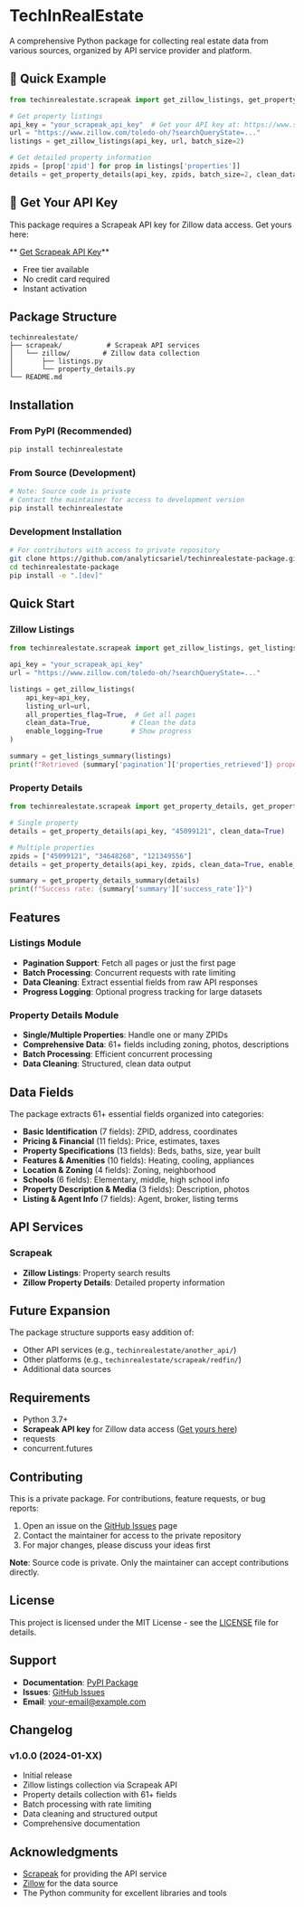 # TechInRealEstate

A comprehensive Python package for collecting real estate data from various sources, organized by API service provider and platform.

## 🚀 Quick Example

```python
from techinrealestate.scrapeak import get_zillow_listings, get_property_details

# Get property listings
api_key = "your_scrapeak_api_key"  # Get your API key at: https://www.scrapeak.com/zillow-scraper/?ref=ariel
url = "https://www.zillow.com/toledo-oh/?searchQueryState=..."
listings = get_zillow_listings(api_key, url, batch_size=2)

# Get detailed property information
zpids = [prop['zpid'] for prop in listings['properties']]
details = get_property_details(api_key, zpids, batch_size=2, clean_data=True)
```

## 🔑 Get Your API Key

This package requires a Scrapeak API key for Zillow data access. Get yours here:

** [Get Scrapeak API Key](https://www.scrapeak.com/zillow-scraper/?ref=ariel)**

- Free tier available
- No credit card required
- Instant activation

## Package Structure

```
techinrealestate/
├── scrapeak/           # Scrapeak API services
│   └── zillow/        # Zillow data collection
│       ├── listings.py
│       └── property_details.py
└── README.md
```

## Installation

### From PyPI (Recommended)

```bash
pip install techinrealestate
```

### From Source (Development)

```bash
# Note: Source code is private
# Contact the maintainer for access to development version
pip install techinrealestate
```

### Development Installation

```bash
# For contributors with access to private repository
git clone https://github.com/analyticsariel/techinrealestate-package.git
cd techinrealestate-package
pip install -e ".[dev]"
```

## Quick Start

### Zillow Listings

```python
from techinrealestate.scrapeak import get_zillow_listings, get_listings_summary

api_key = "your_scrapeak_api_key"
url = "https://www.zillow.com/toledo-oh/?searchQueryState=..."

listings = get_zillow_listings(
    api_key=api_key,
    listing_url=url,
    all_properties_flag=True,  # Get all pages
    clean_data=True,          # Clean the data
    enable_logging=True       # Show progress
)

summary = get_listings_summary(listings)
print(f"Retrieved {summary['pagination']['properties_retrieved']} properties")
```

### Property Details

```python
from techinrealestate.scrapeak import get_property_details, get_property_details_summary

# Single property
details = get_property_details(api_key, "45099121", clean_data=True)

# Multiple properties
zpids = ["45099121", "34648268", "121349556"]
details = get_property_details(api_key, zpids, clean_data=True, enable_logging=True)

summary = get_property_details_summary(details)
print(f"Success rate: {summary['summary']['success_rate']}")
```

## Features

### Listings Module
- **Pagination Support**: Fetch all pages or just the first page
- **Batch Processing**: Concurrent requests with rate limiting
- **Data Cleaning**: Extract essential fields from raw API responses
- **Progress Logging**: Optional progress tracking for large datasets

### Property Details Module
- **Single/Multiple Properties**: Handle one or many ZPIDs
- **Comprehensive Data**: 61+ fields including zoning, photos, descriptions
- **Batch Processing**: Efficient concurrent processing
- **Data Cleaning**: Structured, clean data output

## Data Fields

The package extracts 61+ essential fields organized into categories:

- **Basic Identification** (7 fields): ZPID, address, coordinates
- **Pricing & Financial** (11 fields): Price, estimates, taxes
- **Property Specifications** (13 fields): Beds, baths, size, year built
- **Features & Amenities** (10 fields): Heating, cooling, appliances
- **Location & Zoning** (4 fields): Zoning, neighborhood
- **Schools** (6 fields): Elementary, middle, high school info
- **Property Description & Media** (3 fields): Description, photos
- **Listing & Agent Info** (7 fields): Agent, broker, listing terms

## API Services

### Scrapeak
- **Zillow Listings**: Property search results
- **Zillow Property Details**: Detailed property information

## Future Expansion

The package structure supports easy addition of:
- Other API services (e.g., `techinrealestate/another_api/`)
- Other platforms (e.g., `techinrealestate/scrapeak/redfin/`)
- Additional data sources

## Requirements

- Python 3.7+
- **Scrapeak API key** for Zillow data access ([Get yours here](https://www.scrapeak.com/zillow-scraper/?ref=ariel))
- requests
- concurrent.futures

## Contributing

This is a private package. For contributions, feature requests, or bug reports:

1. Open an issue on the [GitHub Issues](https://github.com/analyticsariel/techinrealestate-package/issues) page
2. Contact the maintainer for access to the private repository
3. For major changes, please discuss your ideas first

**Note**: Source code is private. Only the maintainer can accept contributions directly.

## License

This project is licensed under the MIT License - see the [LICENSE](LICENSE) file for details.

## Support

- **Documentation**: [PyPI Package](https://pypi.org/project/techinrealestate/)
- **Issues**: [GitHub Issues](https://github.com/analyticsariel/techinrealestate-package/issues)
- **Email**: your-email@example.com

## Changelog

### v1.0.0 (2024-01-XX)
- Initial release
- Zillow listings collection via Scrapeak API
- Property details collection with 61+ fields
- Batch processing with rate limiting
- Data cleaning and structured output
- Comprehensive documentation

## Acknowledgments

- [Scrapeak](https://app.scrapeak.com/) for providing the API service
- [Zillow](https://www.zillow.com/) for the data source
- The Python community for excellent libraries and tools
